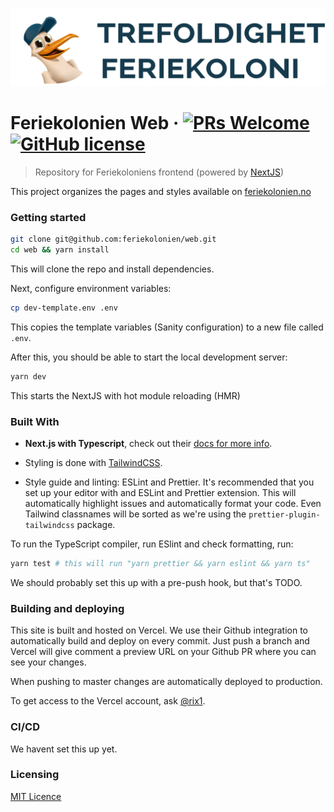 ![Feriekolonien logo](./public/logo.png)

# Feriekolonien Web &middot; [![PRs Welcome](https://img.shields.io/badge/PRs-welcome-brightgreen.svg?style=flat-square)](http://makeapullrequest.com) [![GitHub license](https://img.shields.io/badge/license-MIT-blue.svg?style=flat-square)](https://github.com/feriekolonien/web/blob/master/LICENSE)

> Repository for Feriekoloniens frontend (powered by [NextJS](https://nextjs.org/))

This project organizes the pages and styles available on [feriekolonien.no](http://feriekolonien.no/)

### Getting started

```sh
git clone git@github.com:feriekolonien/web.git
cd web && yarn install
```

This will clone the repo and install dependencies.

Next, configure environment variables:

```sh
cp dev-template.env .env
```

This copies the template variables (Sanity configuration) to a new file called `.env`.

After this, you should be able to start the local development server:

```sh
yarn dev
```

This starts the NextJS with hot module reloading (HMR)

### Built With

- **Next.js with Typescript**, check out their [docs for more info](https://nextjs.org/docs/getting-started).

- Styling is done with [TailwindCSS](https://tailwindcss.com/).
- Style guide and linting: ESLint and Prettier. It's recommended that you set up
  your editor with and ESLint and Prettier extension. This will automatically highlight issues and automatically format your code. Even Tailwind classnames will be sorted as we're using the `prettier-plugin-tailwindcss` package.

To run the TypeScript compiler, run ESlint and check formatting, run:

```sh
yarn test # this will run "yarn prettier && yarn eslint && yarn ts"
```

We should probably set this up with a pre-push hook, but that's TODO.

### Building and deploying

This site is built and hosted on Vercel. We use their Github integration to automatically build and deploy on every commit. Just push a branch and Vercel will give comment a preview URL on your Github PR where you can see your changes.

When pushing to master changes are automatically deployed to production.

To get access to the Vercel account, ask [@rix1](https://github.com/rix1).

### CI/CD

We havent set this up yet.

### Licensing

[MIT Licence](https://github.com/feriekolonien/cms/blob/master/LICENSE)
